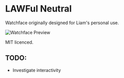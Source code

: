 # LAWFul Neutral
Watchface originally designed for Liam's personal use.

![Watchface Preview](app/src/res/drawable-nodpi/preview.png)

MIT licenced.

## TODO:

* Investigate interactivity